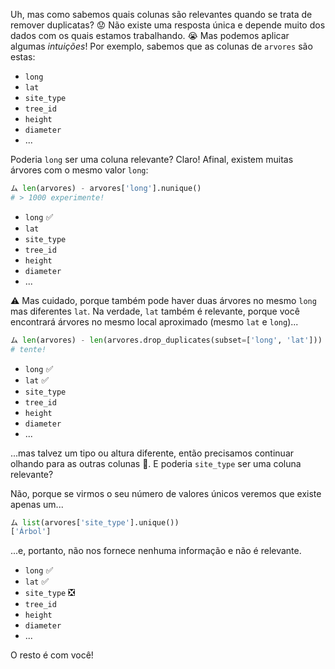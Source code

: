 Uh, mas como sabemos quais colunas são relevantes quando se trata de remover duplicatas? 😟 Não existe uma resposta única e depende muito dos dados com os quais estamos trabalhando. 😭 Mas podemos aplicar algumas _intuições_! Por exemplo, sabemos que as colunas de `arvores` são estas:

* `long`
* `lat`
* `site_type`
* `tree_id`
* `height`
* `diameter`
* ...

Poderia `long` ser uma coluna relevante? Claro! Afinal, existem muitas árvores com o mesmo valor `long`:

```python
ム len(arvores) - arvores['long'].nunique()
# > 1000 experimente!
```

* `long` :white_check_mark:
* `lat`
* `site_type`
* `tree_id`
* `height`
* `diameter`
* ...


⚠️ Mas cuidado, porque também pode haver duas árvores no mesmo `long` mas diferentes `lat`. Na verdade, `lat` também é relevante, porque você encontrará árvores no mesmo local aproximado (mesmo `lat` e `long`)...

```python
ム len(arvores) - len(arvores.drop_duplicates(subset=['long', 'lat']))
# tente!
```

* `long` :white_check_mark:
* `lat` :white_check_mark:
* `site_type`
* `tree_id`
* `height`
* `diameter`
* ...


...mas talvez um tipo ou altura diferente, então precisamos continuar olhando para as outras colunas 🤷. E poderia `site_type` ser uma coluna relevante?

Não, porque se virmos o seu número de valores únicos veremos que existe apenas um...

```python
ム list(arvores['site_type'].unique())
['Árbol']
```

...e, portanto, não nos fornece nenhuma informação e não é relevante.

* `long` :white_check_mark:
* `lat` :white_check_mark:
* `site_type` :negative_squared_cross_mark:
* `tree_id`
* `height`
* `diameter`
* ...


O resto é com você!